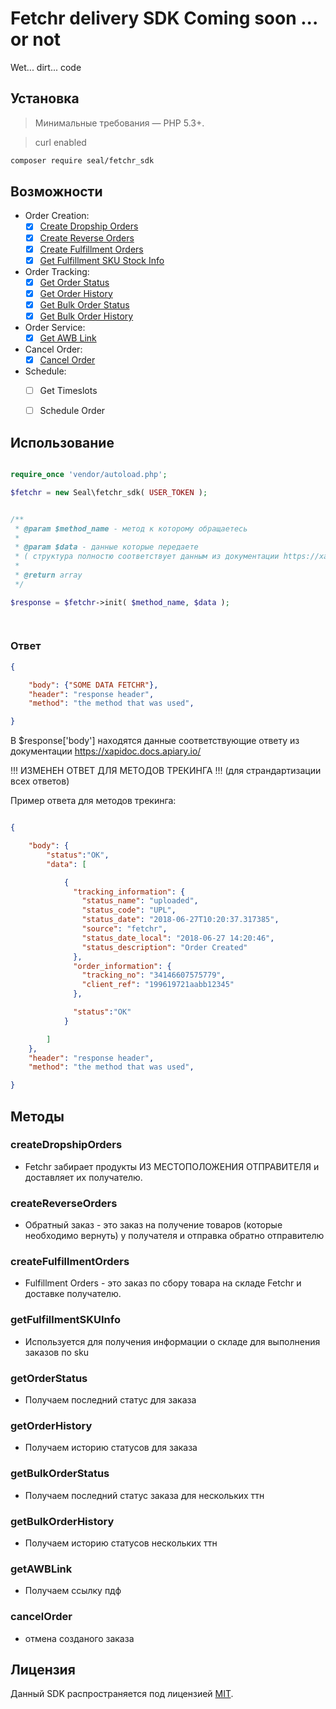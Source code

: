 # Fetchr delivery SDK Coming soon ... or not
Wet... dirt... code


## Установка

> Минимальные требования — PHP 5.3+.

> curl enabled
```bash
composer require seal/fetchr_sdk
```

## Возможности

- Order Creation:
	- [x] [Create Dropship Orders](#сreateDropshipOrders)
	- [x] [Create Reverse Orders]()
	- [x] [Create Fulfillment Orders]()
	- [x] [Get Fulfillment SKU Stock Info]()

- Order Tracking:
	- [x] [Get Order Status]()
	- [x] [Get Order History]()
	- [x] [Get Bulk Order Status]()
	- [x] [Get Bulk Order History]()

- Order Service:
	- [x] [Get AWB Link]()

- Cancel Order:
	- [x] [Cancel Order]()

- Schedule:
	- [ ] Get Timeslots
	- [ ] Schedule Order


## Использование

```php

require_once 'vendor/autoload.php';

$fetchr = new Seal\fetchr_sdk( USER_TOKEN );


/**
 * @param $method_name - метод к которому обращаетесь
 * 
 * @param $data - данные которые передаете 
 * ( структура полностю соответствует данным из документации https://xapidoc.docs.apiary.io/ )
 *
 * @return array
 */

$response = $fetchr->init( $method_name, $data );

	
```

### Ответ

```json
{

	"body": {"SOME DATA FETCHR"},
	"header": "response header",
	"method": "the method that was used",

}
```

В $response['body'] находятся данные соответствующие ответу из документации https://xapidoc.docs.apiary.io/ 

!!! ИЗМЕНЕН ОТВЕТ ДЛЯ МЕТОДОВ ТРЕКИНГА !!!
(для страндартизации всех ответов)

Пример ответа для методов трекинга:

```json

{

	"body": {
		"status":"OK",
		"data": [

			{
			  "tracking_information": {
			    "status_name": "uploaded",
			    "status_code": "UPL",
			    "status_date": "2018-06-27T10:20:37.317385",
			    "source": "fetchr",
			    "status_date_local": "2018-06-27 14:20:46",
			    "status_description": "Order Created"
			  },
			  "order_information": {
			    "tracking_no": "34146607575779",
			    "client_ref": "199619721aabb12345"
			  },

			  "status":"OK"
			}

		]
	},
	"header": "response header",
	"method": "the method that was used",

}

```


## Методы
	
### сreateDropshipOrders
- Fetchr забирает продукты ИЗ МЕСТОПОЛОЖЕНИЯ ОТПРАВИТЕЛЯ и доставляет их получателю.


### сreateReverseOrders
- Обратный заказ - это заказ на получение товаров (которые необходимо вернуть) у получателя и отправка обратно отправителю


### сreateFulfillmentOrders
- Fulfillment Orders - это заказ по сбору товара на складе Fetchr и доставке получателю.


### getFulfillmentSKUInfo
- Используется для получения информации о складе для выполнения заказов по sku


### getOrderStatus
- Получаем последний статус для заказа


### getOrderHistory
- Получаем историю статусов для заказа


### getBulkOrderStatus
- Получаем последний статус заказа для нескольких ттн


### getBulkOrderHistory
- Получаем историю статусов нескольких ттн


### getAWBLink
- Получаем ссылку пдф


### cancelOrder
- отмена созданого заказа






## Лицензия

Данный SDK распространяется под лицензией [MIT](http://opensource.org/licenses/MIT).

